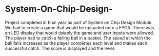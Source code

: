 # System-On-Chip-Design-
Project completed in final year as part of System on Chip Design Module. We had to create a game that would be uploaded onto a FPGA. There was an LED display that would dsiaply the game and user inputs were allowed. The player had to catch a falling ball in a basket. The speed at which the ball falls increases as the player completes each level and makes each successful catch. The score is displayed and the level.
